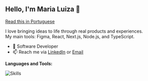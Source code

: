 ## Hello, I'm Maria Luiza 👋
[Read this in Portuguese](README.pt-BR.md)

I love bringing ideas to life through real products and experiences. <br />
My main tools: Figma, React, Next.js, Node.js, and TypeScript.

- 🌱 Software Developer
- 📫 Reach me via [LinkedIn](https://www.linkedin.com/in/m-monteiro/) or [Email](mailto:malumonteiro.dev@gmail.com)

**Languages and Tools:**

![Skills](https://skills.syvixor.com/api/icons?i=figma,react,ts,nextjs,tailwind,nodejs,git,github,postgresql,prisma.docker,insomnia,jest,reactnative)
